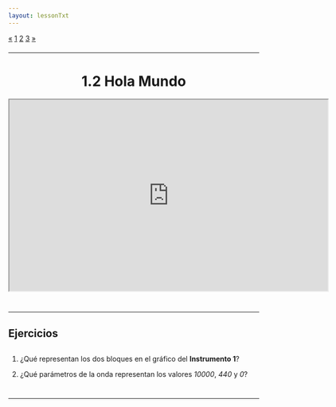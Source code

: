 ```yaml
---
layout: lessonTxt
---
```


<div class="paginationDiv">
<div class="pagination">
  <a href="#">&laquo;</a>
  <a class="active" href="#">1</a>
  <a onclick="loadOnClick('{{site.baseurl}}/lessons/sintesis_aditiva/chapter1/1.1.2/b/', '1.1.2-b.html','1.1.2-b.csd', false)" href="javascript:void(0);">2</a>
  <a onclick="loadOnClick('{{site.baseurl}}/lessons/sintesis_aditiva/chapter1/1.1.2/c/', '1.1.2-c.html','1.1.2-c.csd', false)" href="javascript:void(0);">3</a>
  <a onclick="loadOnClick('{{site.baseurl}}/lessons/sintesis_aditiva/chapter1/1.1.2/b/', '1.1.2-b.html','1.1.2-b.csd', false)" href="javascript:void(0);">&raquo;</a>
</div>
</div>
<br style="display: block; content: ''; margin-top: 20px;">
<hr>
<br style="display: block; content: ''; margin-top: 40px;">

# <center>1.2 Hola Mundo</center>
<div class="video-container">
<iframe src="https://docs.google.com/file/d/1dhZ3ORzamX6mAwaElHXMnZePhcORxOcG/preview" width="640" height="385" allowfullscreen="true"></iframe>
</div>
<br style="display: block; content: ''; margin-top: 40px;">
<hr>
<br style="display: block; content: ''; margin-top: 20px;">

## Ejercicios

<br style="display: block; content: ''; margin-top: 30px;">

1. ¿Qué representan los dos bloques en el gráfico del <b>Instrumento 1</b>?

2. ¿Qué parámetros de la onda representan los valores <i>10000</i>, <i>440</i> y <i>0</i>?

<br style="display: block; content: ''; margin-top: 40px;">
<hr>
<br style="display: block; content: ''; margin-top: 20px;">


<br>

